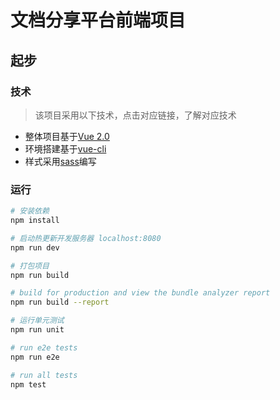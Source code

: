 # 文档分享平台前端项目

## 起步

### 技术

> 该项目采用以下技术，点击对应链接，了解对应技术

- 整体项目基于[Vue 2.0](https://cn.vuejs.org/)
- 环境搭建基于[vue-cli](https://github.com/vuejs/vue-cli)
- 样式采用[sass](http://sass-lang.com/)编写

### 运行

``` bash
# 安装依赖
npm install

# 启动热更新开发服务器 localhost:8080
npm run dev

# 打包项目
npm run build

# build for production and view the bundle analyzer report
npm run build --report

# 运行单元测试
npm run unit

# run e2e tests
npm run e2e

# run all tests
npm test
```